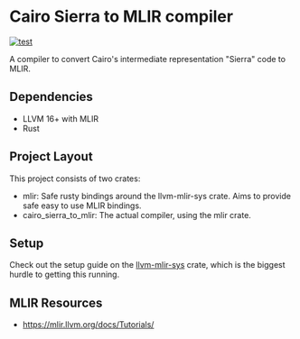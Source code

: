 # Cairo Sierra to MLIR compiler
[![test](https://github.com/lambdaclass/cairo_sierra_to_mlir/actions/workflows/test.yml/badge.svg)](https://github.com/lambdaclass/cairo_sierra_to_mlir/actions/workflows/test.yml)

A compiler to convert Cairo's intermediate representation "Sierra" code to MLIR.

## Dependencies

- LLVM 16+ with MLIR
- Rust

## Project Layout

This project consists of two crates:

- mlir: Safe rusty bindings around the llvm-mlir-sys crate. Aims to provide safe easy to use MLIR bindings.
- cairo_sierra_to_mlir: The actual compiler, using the mlir crate.

## Setup

Check out the setup guide on the [llvm-mlir-sys](https://github.com/lambdaclass/llvm-mlir-sys) crate, which is the biggest hurdle to getting this running.

## MLIR Resources
- https://mlir.llvm.org/docs/Tutorials/
